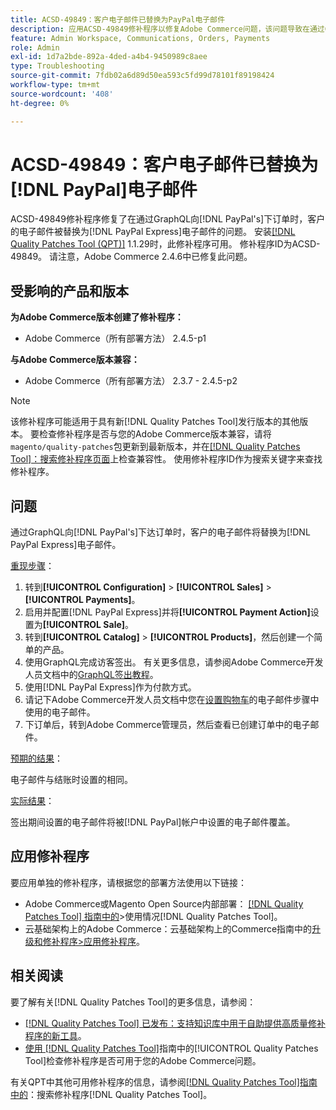```yaml
---
title: ACSD-49849：客户电子邮件已替换为PayPal电子邮件
description: 应用ACSD-49849修补程序以修复Adobe Commerce问题，该问题导致在通过GraphQL向PayPal Express下订单时，客户电子邮件被替换为PayPal电子邮件。
feature: Admin Workspace, Communications, Orders, Payments
role: Admin
exl-id: 1d7a2bde-892a-4ded-a4b4-9450989c8aee
type: Troubleshooting
source-git-commit: 7fdb02a6d89d50ea593c5fd99d78101f89198424
workflow-type: tm+mt
source-wordcount: '408'
ht-degree: 0%

---
```


# ACSD-49849：客户电子邮件已替换为[!DNL PayPal]电子邮件

ACSD-49849修补程序修复了在通过GraphQL向[!DNL PayPal's]下订单时，客户的电子邮件被替换为[!DNL PayPal Express]电子邮件的问题。 安装[[!DNL Quality Patches Tool (QPT)]](https://experienceleague.adobe.com/en/docs/commerce-operations/tools/quality-patches-tool/quality-patches-tool-to-self-serve-quality-patches) 1.1.29时，此修补程序可用。 修补程序ID为ACSD-49849。 请注意，Adobe Commerce 2.4.6中已修复此问题。

## 受影响的产品和版本

**为Adobe Commerce版本创建了修补程序：**

* Adobe Commerce（所有部署方法） 2.4.5-p1

**与Adobe Commerce版本兼容：**

* Adobe Commerce（所有部署方法） 2.3.7 - 2.4.5-p2

>[!NOTE]
>
>该修补程序可能适用于具有新[!DNL Quality Patches Tool]发行版本的其他版本。 要检查修补程序是否与您的Adobe Commerce版本兼容，请将`magento/quality-patches`包更新到最新版本，并在[[!DNL Quality Patches Tool]：搜索修补程序页面](https://experienceleague.adobe.com/tools/commerce-quality-patches/index.html)上检查兼容性。 使用修补程序ID作为搜索关键字来查找修补程序。

## 问题

通过GraphQL向[!DNL PayPal's]下达订单时，客户的电子邮件将替换为[!DNL PayPal Express]电子邮件。

<u>重现步骤</u>：

1. 转到&#x200B;**[!UICONTROL Configuration]** > **[!UICONTROL Sales]** > **[!UICONTROL Payments]**。
1. 启用并配置[!DNL PayPal Express]并将&#x200B;**[!UICONTROL Payment Action]**&#x200B;设置为&#x200B;**[!UICONTROL Sale]**。
1. 转到&#x200B;**[!UICONTROL Catalog]** > **[!UICONTROL Products]**，然后创建一个简单的产品。
1. 使用GraphQL完成访客签出。 有关更多信息，请参阅Adobe Commerce开发人员文档中的[GraphQL签出教程](https://developer.adobe.com/commerce/webapi/graphql/tutorials/checkout/)。
1. 使用[!DNL PayPal Express]作为付款方式。
1. 请记下Adobe Commerce开发人员文档中您在[设置购物车](https://developer.adobe.com/commerce/webapi/graphql/tutorials/checkout/set-email-address/)的电子邮件步骤中使用的电子邮件。
1. 下订单后，转到Adobe Commerce管理员，然后查看已创建订单中的电子邮件。

<u>预期的结果</u>：

电子邮件与结账时设置的相同。

<u>实际结果</u>：

签出期间设置的电子邮件将被[!DNL PayPal]帐户中设置的电子邮件覆盖。

## 应用修补程序

要应用单独的修补程序，请根据您的部署方法使用以下链接：

* Adobe Commerce或Magento Open Source内部部署： [[!DNL Quality Patches Tool] 指南中的](/help/tools/quality-patches-tool/usage.md)>使用情况[!DNL Quality Patches Tool]。
* 云基础架构上的Adobe Commerce：云基础架构上的Commerce指南中的[升级和修补程序>应用修补程序](https://experienceleague.adobe.com/docs/commerce-cloud-service/user-guide/develop/upgrade/apply-patches.html)。

## 相关阅读

要了解有关[!DNL Quality Patches Tool]的更多信息，请参阅：

* [[!DNL Quality Patches Tool] 已发布：支持知识库中用于自助提供高质量修补程序的新工具](https://experienceleague.adobe.com/en/docs/commerce-operations/tools/quality-patches-tool/quality-patches-tool-to-self-serve-quality-patches)。
* [使用 [!DNL Quality Patches Tool]](/help/tools/quality-patches-tool/patches-available-in-qpt/check-patch-for-magento-issue-with-magento-quality-patches.md)指南中的[!UICONTROL Quality Patches Tool]检查修补程序是否可用于您的Adobe Commerce问题。


有关QPT中其他可用修补程序的信息，请参阅[[!DNL Quality Patches Tool]指南中的](https://experienceleague.adobe.com/tools/commerce-quality-patches/index.html)：搜索修补程序[!DNL Quality Patches Tool]。
